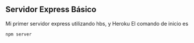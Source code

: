 ## Servidor Express Básico
Mi primer servidor express utilizando hbs, y Heroku
El comando de inicio es
```
npm server
```